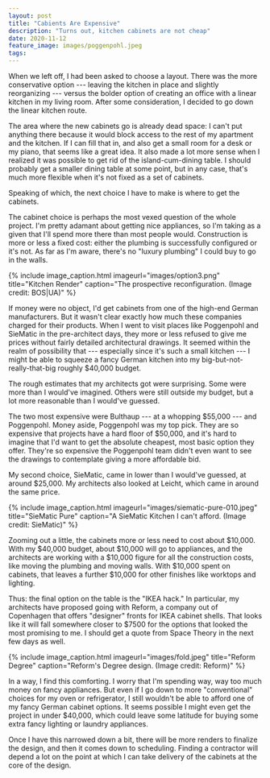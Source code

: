 ```yaml
---
layout: post
title: "Cabients Are Expensive"
description: "Turns out, kitchen cabinets are not cheap"
date: 2020-11-12
feature_image: images/poggenpohl.jpeg
tags: 
---
```


When we left off, I had been asked to choose a layout. There was the more conservative option --- leaving the kitchen in place and slightly reorganizing --- versus the bolder option of creating an office with a linear kitchen in my living room. After some consideration, I decided to go down the linear kitchen route.

The area where the new cabinets go is already dead space: I can't put anything there because it would block access to the rest of my apartment and the kitchen. If I can fill that in, and also get a small room for a desk or my piano, that seems like a great idea. It also made a lot more sense when I realized it was possible to get rid of the island-cum-dining table. I should probably get a smaller dining table at some point, but in any case, that's much more flexible when it's not fixed as a set of cabinets.

Speaking of which, the next choice I have to make is where to get the cabinets.

<!--more-->

The cabinet choice is perhaps the most vexed question of the whole project. I'm pretty adamant about getting nice appliances, so I'm taking as a given that I'll spend more there than most people would. Construction is more or less a fixed cost: either the plumbing is successfully configured or it's not. As far as I'm aware, there's no "luxury plumbing" I could buy to go in the walls.

{% include image_caption.html imageurl="images/option3.png" title="Kitchen Render" caption="The prospective reconfiguration. (Image credit: BOS|UA)" %}

If money were no object, I'd get cabinets from one of the high-end German manufacturers. But it wasn't clear exactly how much these companies charged for their products. When I went to visit places like Poggenpohl and SieMatic in the pre-architect days, they more or less refused to give me prices without fairly detailed architectural drawings. It seemed within the realm of possibility that --- especially since it's such a small kitchen --- I might be able to squeeze a fancy German kitchen into my big-but-not-really-that-big roughly $40,000 budget.

The rough estimates that my architects got were surprising. Some were more than I would've imagined. Others were still outside my budget, but a lot more reasonable than I would've guessed.

The two most expensive were Bulthaup --- at a whopping $55,000 --- and Poggenpohl. Money aside, Poggenpohl was my top pick. They are so expensive that projects have a hard floor of $50,000, and it's hard to imagine that I'd want to get the absolute cheapest, most basic option they offer. They're so expensive the Poggenpohl team didn't even want to see the drawings to contemplate giving a more affordable bid.

My second choice, SieMatic, came in lower than I would've guessed, at around $25,000. My architects also looked at Leicht, which came in around the same price.

{% include image_caption.html imageurl="images/siematic-pure-010.jpeg" title="SieMatic Pure" caption="A SieMatic Kitchen I can't afford. (Image credit: SieMatic)" %}

Zooming out a little, the cabinets more or less need to cost about $10,000. With my $40,000 budget, about $10,000 will go to appliances, and the architects are working with a $10,000 figure for all the construction costs, like moving the plumbing and moving walls. With $10,000 spent on cabinets, that leaves a further $10,000 for other finishes like worktops and lighting.

Thus: the final option on the table is the "IKEA hack." In particular, my architects have proposed going with Reform, a company out of Copenhagen that offers "designer" fronts for IKEA cabinet shells. That looks like it will fall somewhere closer to $7500 for the options that looked the most promising to me. I should get a quote from Space Theory in the next few days as well.

{% include image_caption.html imageurl="images/fold.jpeg" title="Reform Degree" caption="Reform's Degree design. (Image credit: Reform)" %}

In a way, I find this comforting. I worry that I'm spending way, way too much money on fancy appliances. But even if I go down to more "conventional" choices for my oven or refrigerator, I still wouldn't be able to afford one of my fancy German cabinet options. It seems possible I might even get the project in under $40,000, which could leave some latitude for buying some extra fancy lighting or laundry appliances.

Once I have this narrowed down a bit, there will be more renders to finalize the design, and then it comes down to scheduling. Finding a contractor will depend a lot on the point at which I can take delivery of the cabinets at the core of the design.

